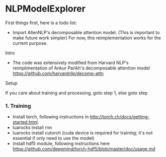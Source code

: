 # NLPModelExplorer

First things first, here is a todo list:
- Import AllenNLP's decomposable attention model. (This is important to make future work simpler) For now, this reimplementation works for the current purpose.

Intro
- The code was extensively modified from Harvard NLP's reimplimentation of Ankur Parikh's decomposable attention model https://github.com/harvardnlp/decomp-attn

Setup

If you care about training and processing, goto step 1, else goto step

### 1. Training
  - Install torch, following instructions in http://torch.ch/docs/getting-started.html.
  - luarocks install rnn
  - luarocks install cutorch (cuda device is required for training; it's not essential if only need to use the model)
  - install hdf5 module, following instructions here https://github.com/deepmind/torch-hdf5/blob/master/doc/usage.md
  
